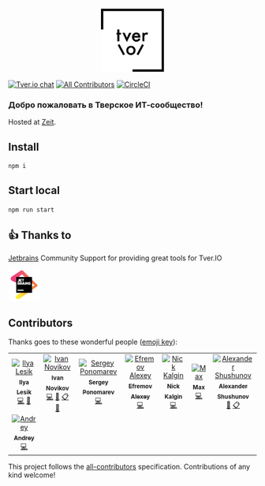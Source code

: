 <!-- markdownlint-disable -->

<p align="center"><img src="logo/tverio_logo_black.png" width="128"></p>

[![Tver.io chat](https://slack.tverio.now.sh/badge.svg)](https://slack.tverio.now.sh)
[![All Contributors](https://img.shields.io/badge/all_contributors-8-orange.svg?style=flat-square)](#contributors)
[![CircleCI](https://circleci.com/gh/tverio/community.svg?style=svg)](https://circleci.com/gh/tverio/community)


### Добро пожаловать в Тверское ИТ-сообщество!

Hosted at [Zeit](https://community.tverio.now.sh).

## Install

```bash
npm i
```

## Start local

```bash
npm run start
```

## 👍 Thanks to

[Jetbrains](https://www.jetbrains.com/) Community Support for providing great tools for Tver.IO

<p align="left"><img src="assets/jb.png" width="64"></p>

## Contributors

Thanks goes to these wonderful people ([emoji key](https://github.com/all-contributors/all-contributors#emoji-key)):

<!-- ALL-CONTRIBUTORS-LIST:START - Do not remove or modify this section -->
<!-- prettier-ignore -->
<table><tr><td align="center"><a href="https://github.com/ilyalesik"><img src="https://avatars2.githubusercontent.com/u/1270648?v=4" width="100px;" alt="Ilya Lesik"/><br /><sub><b>Ilya Lesik</b></sub></a><br /><a href="https://github.com/tverio/community/commits?author=ilyalesik" title="Code">💻</a> <a href="#review-ilyalesik" title="Reviewed Pull Requests">👀</a></td><td align="center"><a href="http://jonnynovikov.com"><img src="https://avatars0.githubusercontent.com/u/527823?v=4" width="100px;" alt="Ivan Novikov"/><br /><sub><b>Ivan Novikov</b></sub></a><br /><a href="https://github.com/tverio/community/commits?author=jonny-novikov" title="Code">💻</a> <a href="#review-jonny-novikov" title="Reviewed Pull Requests">👀</a> <a href="#eventOrganizing-jonny-novikov" title="Event Organizing">📋</a> <a href="#ideas-jonny-novikov" title="Ideas, Planning, & Feedback">🤔</a></td><td align="center"><a href="https://github.com/sponomarev"><img src="https://avatars0.githubusercontent.com/u/2322774?v=4" width="100px;" alt="Sergey Ponomarev"/><br /><sub><b>Sergey Ponomarev</b></sub></a><br /><a href="https://github.com/tverio/community/commits?author=sponomarev" title="Code">💻</a></td><td align="center"><a href="https://lexich.github.io/"><img src="https://avatars2.githubusercontent.com/u/859946?v=4" width="100px;" alt="Efremov Alexey"/><br /><sub><b>Efremov Alexey</b></sub></a><br /><a href="https://github.com/tverio/community/commits?author=lexich" title="Code">💻</a></td><td align="center"><a href="https://github.com/kalginnick"><img src="https://avatars1.githubusercontent.com/u/1064416?v=4" width="100px;" alt="Nick Kalgin"/><br /><sub><b>Nick Kalgin</b></sub></a><br /><a href="https://github.com/tverio/community/commits?author=kalginnick" title="Code">💻</a></td><td align="center"><a href="https://github.com/Slavenin"><img src="https://avatars3.githubusercontent.com/u/4180077?v=4" width="100px;" alt="Max"/><br /><sub><b>Max</b></sub></a><br /><a href="https://github.com/tverio/community/commits?author=Slavenin" title="Code">💻</a></td><td align="center"><a href="https://vk.com/ashushunov"><img src="https://avatars0.githubusercontent.com/u/5528356?v=4" width="100px;" alt="Alexander Shushunov"/><br /><sub><b>Alexander Shushunov</b></sub></a><br /><a href="#ideas-AlexanderShushunov" title="Ideas, Planning, & Feedback">🤔</a> <a href="#eventOrganizing-AlexanderShushunov" title="Event Organizing">📋</a></td></tr><tr><td align="center"><a href="https://github.com/m0rozov"><img src="https://avatars2.githubusercontent.com/u/13627362?v=4" width="100px;" alt="Andrey"/><br /><sub><b>Andrey</b></sub></a><br /><a href="https://github.com/tverio/community/commits?author=m0rozov" title="Code">💻</a></td></tr></table>

<!-- ALL-CONTRIBUTORS-LIST:END -->

This project follows the [all-contributors](https://github.com/all-contributors/all-contributors) specification. Contributions of any kind welcome!

<!-- markdownlint-enable -->
